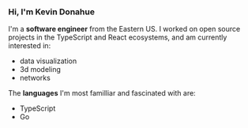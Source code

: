 ### Hi, I'm Kevin Donahue

I'm a **software engineer** from the Eastern US. I worked on open source projects in the TypeScript and React ecosystems, and am currently interested in:

- data visualization
- 3d modeling
- networks

The **languages** I'm most familliar and fascinated with are:

- TypeScript
- Go
